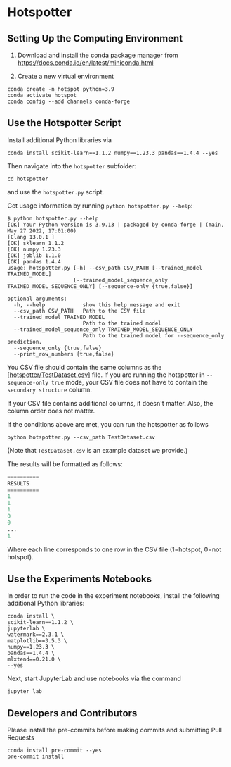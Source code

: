 # Hotspotter



## Setting Up the Computing Environment



1. Download and install the conda package manager from https://docs.conda.io/en/latest/miniconda.html



2. Create a new virtual environment


```
conda create -n hotspot python=3.9
conda activate hotspot
conda config --add channels conda-forge
```



## Use the Hotspotter Script


Install additional Python libraries via

```
conda install scikit-learn==1.1.2 numpy==1.23.3 pandas==1.4.4 --yes
```

Then navigate into the `hotspotter` subfolder:

```
cd hotspotter
```

and use the `hotspotter.py` script.

Get usage information by running `python hotspotter.py --help`:

```
$ python hotspotter.py --help
[OK] Your Python version is 3.9.13 | packaged by conda-forge | (main, May 27 2022, 17:01:00) 
[Clang 13.0.1 ]
[OK] sklearn 1.1.2
[OK] numpy 1.23.3
[OK] joblib 1.1.0
[OK] pandas 1.4.4
usage: hotspotter.py [-h] --csv_path CSV_PATH [--trained_model TRAINED_MODEL]
                     [--trained_model_sequence_only TRAINED_MODEL_SEQUENCE_ONLY] [--sequence-only {true,false}]

optional arguments:
  -h, --help            show this help message and exit
  --csv_path CSV_PATH   Path to the CSV file
  --trained_model TRAINED_MODEL
                        Path to the trained model
  --trained_model_sequence_only TRAINED_MODEL_SEQUENCE_ONLY
                        Path to the trained model for --sequence_only prediction.
  --sequence_only {true,false}
  --print_row_numbers {true,false}
```



You CSV file should contain the same columns as the [[hotspotter/TestDataset.csv](hotspotter/TestDataset.csv)] file. If you are running the hotspotter in `--sequence-only true` mode, your CSV file does not have to contain the `secondary structure` column.

If your CSV file contains additional columns, it doesn't matter. Also, the column order does not matter.

If the conditions above are met, you can run the hotspotter as follows

```
python hotspotter.py --csv_path TestDataset.csv
```

(Note that `TestDataset.csv` is an example dataset we provide.)



The results will be formatted as follows:

```python hotspotter.py --csv_path TestDataset.csv 
==========
RESULTS
==========
1
1
1
0
0
...
1

```

Where each line corresponds to one row in the CSV file (1=hotspot, 0=not hotspot).



## Use the Experiments Notebooks

In order to run the code in the experiment notebooks, install the following additional Python libraries:

```
conda install \
scikit-learn==1.1.2 \
jupyterlab \
watermark==2.3.1 \
matplotlib==3.5.3 \
numpy==1.23.3 \
pandas==1.4.4 \
mlxtend==0.21.0 \
--yes
```


Next, start JupyterLab and use notebooks via the command


```
jupyter lab
```


## Developers and Contributors



Please install the pre-commits before making commits and submitting Pull Requests


```
conda install pre-commit --yes
pre-commit install
```


